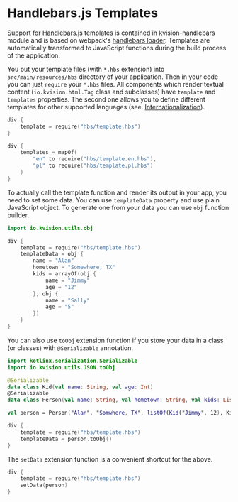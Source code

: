 # Handlebars.js Templates

Support for [Handlebars.js](https://handlebarsjs.com/) templates is contained in kvision-handlebars module and is based on webpack's [handlebars loader](https://github.com/pcardune/handlebars-loader). Templates are automatically transformed to JavaScript functions during the build process of the application.

You put your template files \(with `*.hbs` extension\) into `src/main/resources/hbs` directory of your application. Then in your code you can just `require` your `*.hbs` files. All components which render textual content \(`io.kvision.html.Tag` class and subclasses\) have `template` and `templates` properties. The second one allows you to define different templates for other supported languages \(see. [Internationalization](../6.-full-stack-development-guide/internationalization.md)\).

```kotlin
div {
    template = require("hbs/template.hbs")
}

div {
    templates = mapOf(
        "en" to require("hbs/template.en.hbs"),
        "pl" to require("hbs/template.pl.hbs")
    )
}
```

To actually call the template function and render its output in your app, you need to set some data. You can use `templateData` property and use plain JavaScript object. To generate one from your data  you can use `obj` function builder.

```kotlin
import io.kvision.utils.obj

div {
    template = require("hbs/template.hbs")
    templateData = obj {
        name = "Alan"
        hometown = "Somewhere, TX"
        kids = arrayOf(obj {
            name = "Jimmy"
            age = "12"
        }, obj {
            name = "Sally"
            age = "5"
        })
    }
}
```

You can also use `toObj` extension function if you store your data in a class \(or classes\) with `@Serializable` annotation.

```kotlin
import kotlinx.serialization.Serializable
import io.kvision.utils.JSON.toObj

@Serializable
data class Kid(val name: String, val age: Int)
@Serializable
data class Person(val name: String, val hometown: String, val kids: List<Kid>)

val person = Person("Alan", "Somwhere, TX", listOf(Kid("Jimmy", 12), Kid("Sally", 5)))

div {
    template = require("hbs/template.hbs")
    templateData = person.toObj()
}

```

The `setData` extension function is a convenient shortcut for the above.

```kotlin
div {
    template = require("hbs/template.hbs")
    setData(person)
}
```

